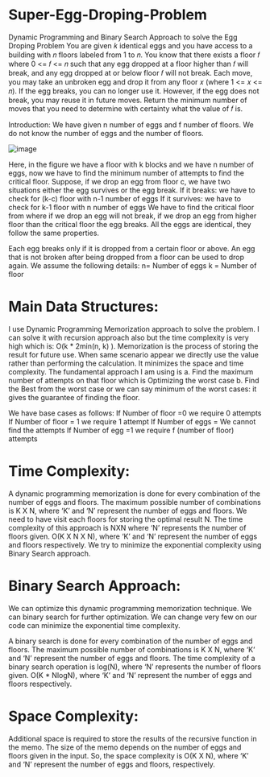 # Super-Egg-Droping-Problem

Dynamic Programming and Binary Search Approach to solve the Egg Droping Problem You are given 𝑘 identical eggs and you have access to a building with 𝑛 floors labeled from 1 to 𝑛. You know that there exists a floor 𝑓 where 0 <= 𝑓 <= 𝑛 such that any egg dropped at a floor higher than 𝑓 will break, and any egg dropped at or below floor 𝑓 will not break. Each move, you may take an unbroken egg and drop it from any floor 𝑥 (where 1 <= 𝑥 <= 𝑛). If the egg breaks, you can no longer use it. However, if the egg does not break, you may reuse it in future moves. Return the minimum number of moves that you need to determine with certainty what the value of 𝑓 is.

Introduction: We have given n number of eggs and f number of floors. We do not know the number of eggs and the number of floors.

![image](https://user-images.githubusercontent.com/92689432/228456652-5f09c1a4-b9c3-4f74-90b4-7650c3938af8.png)

Here, in the figure we have a floor with k blocks and we have n number of eggs, now we have to find the minimum number of attempts to find the critical floor. Suppose, if we drop an egg from floor c, we have two situations either the egg survives or the egg break. If it breaks: we have to check for (k-c) floor with n-1 number of eggs If it survives: we have to check for k-1 floor with n number of eggs We have to find the critical floor from where if we drop an egg will not break, if we drop an egg from higher floor than the critical floor the egg breaks. All the eggs are identical, they follow the same properties.

Each egg breaks only if it is dropped from a certain floor or above.
An egg that is not broken after being dropped from a floor can be used to drop again. We assume the following details:
n= Number of eggs k = Number of floor

# Main Data Structures:

I use Dynamic Programming Memorization approach to solve the problem. I can solve it with recursion approach also but the time complexity is very high which is: O(k * 2min(n, k) ). Memorization is the process of storing the result for future use. When same scenario appear we directly use the value rather than performing the calculation. It minimizes the space and time complexity.
The fundamental approach I am using is a. Find the maximum number of attempts on that floor which is Optimizing the worst case b. Find the Best from the worst case or we can say minimum of the worst cases: it gives the guarantee of finding the floor.

We have base cases as follows: If Number of floor =0 we require 0 attempts If Number of floor = 1 we require 1 attempt If Number of eggs = We cannot find the attempts If Number of egg =1 we require f (number of floor) attempts

# Time Complexity:

A dynamic programming memorization is done for every combination of the number of eggs and floors. The maximum possible number of combinations is K X N, where ‘K’ and ‘N’ represent the number of eggs and floors. We need to have visit each floors for storing the optimal result N. The time complexity of this approach is NXN where ‘N’ represents the number of floors given. O(K X N X N), where ‘K’ and ‘N’ represent the number of eggs and floors respectively. We try to minimize the exponential complexity using Binary Search approach.


# Binary Search Approach:

We can optimize this dynamic programming memorization technique. We can binary search for further optimization. We can change very few on our code can minimize the exponential time complexity.

A binary search is done for every combination of the number of eggs and floors. The maximum possible number of combinations is K X N, where ‘K’ and ‘N’ represent the number of eggs and floors. The time complexity of a binary search operation is log(N), where ‘N’ represents the number of floors given. O(K * NlogN), where ‘K’ and ‘N’ represent the number of eggs and floors respectively.

# Space Complexity:

Additional space is required to store the results of the recursive function in the memo. The size of the memo depends on the number of eggs and floors given in the input. So, the space complexity is O(K X N), where ‘K’ and ‘N’ represent the number of eggs and floors, respectively.
